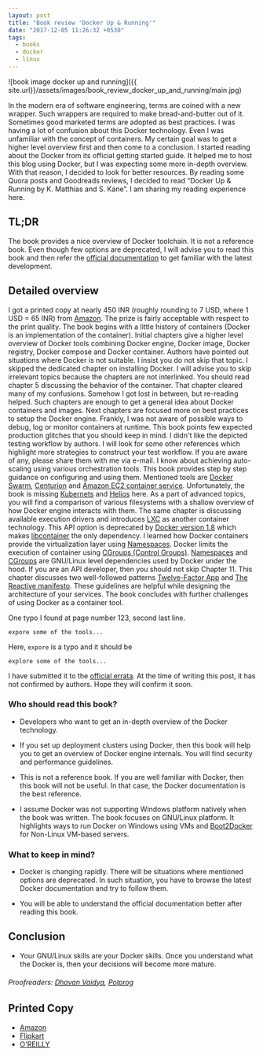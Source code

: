 ```yaml
---
layout: post
title: "Book review 'Docker Up & Running'"
date: "2017-12-05 11:26:32 +0530"
tags:
  - books
  - docker
  - linux
---
```



![book image docker up and running]({{
site.url}}/assets/images/book_review_docker_up_and_running/main.jpg)

In the modern era of software engineering, terms are coined with a new wrapper.
Such wrappers are required to make bread-and-butter out of it. Sometimes good
marketed terms are adopted as best practices. I was having a lot of confusion
about this Docker technology. Even I was unfamiliar with the concept of
containers. My certain goal was to get a higher level overview first and then
come to a conclusion. I started reading about the Docker from its official
getting started guide. It helped me to host this blog using Docker, but I was
expecting some more in-depth overview. With that reason, I decided to look for
better resources. By reading some Quora posts and Goodreads reviews, I decided
to read “Docker Up & Running by K. Matthias and S. Kane”. I am sharing my
reading experience here.


## TL;DR

The book provides a nice overview of Docker toolchain. It is not a reference
book. Even though few options are deprecated, I will advise you to read this
book and then refer the [official documentation](https://docs.docker.com/) to
get familiar with the latest development.


## Detailed overview

I got a printed copy at nearly 450 INR (roughly rounding to 7 USD, where 1 USD =
65 INR) from [Amazon](https://www.amazon.in/). The prize is fairly acceptable
with respect to the print quality. The book begins with a little history of containers (Docker is an implementation of the container). Initial chapters give
a higher level overview of Docker tools combining Docker engine, Docker image,
Docker registry, Docker compose and Docker container. Authors have pointed out
situations where Docker is not suitable. I insist you do not skip that topic. I
skipped the dedicated chapter on installing Docker. I will advise you to skip
irrelevant topics because the chapters are not interlinked. You should read
chapter 5 discussing the behavior of the container. That chapter cleared many of
my confusions.  Somehow I got lost in between, but re-reading helped. Such
chapters are enough to get a general idea about Docker containers and images.
Next chapters are focused more on best practices to setup the Docker engine.
Frankly, I was not aware of possible ways to debug, log or monitor containers at
runtime. This book points few expected production glitches that you should keep
in mind. I didn't like the depicted testing workflow by authors. I will look for
some other references which highlight more strategies to construct your test
workflow. If you are aware of any, please share them with me via e-mail. I know
about achieving auto-scaling using various orchestration tools. This book
provides step by step guidance on configuring and using them. Mentioned tools
are [Docker Swarm](https://github.com/docker/swarm),
[Centurion](https://github.com/newrelic/centurion) and [Amazon EC2 container
service](https://aws.amazon.com/ecs/). Unfortunately, the book is missing
[Kubernets](https://kubernetes.io/) and
[Helios](https://github.com/spotify/helios) here. As a part of advanced topics,
you will find a comparison of various filesystems with a shallow overview of how
Docker engine interacts with them. The same chapter is discussing available
execution drivers and introduces [LXC](https://linuxcontainers.org/) as another
container technology. This API option is deprecated by [Docker version
1.8](https://github.com/moby/moby/blob/master/CHANGELOG.md#180-2015-08-11) which
makes [libcontainer](https://github.com/docker/libcontainer) the only dependency. I learned how Docker containers provide
the virtualization layer using [Namespaces][namespaces]. Docker limits the execution of
container using [CGroups (Control
Groups)][cgroups].
[Namespaces][namespaces] and [CGroups][cgroups] are
GNU/Linux level dependencies used by Docker under the hood. If you are an API
developer, then you should not skip Chapter 11. This chapter discusses two
well-followed patterns [Twelve-Factor App](https://12factor.net/) and [The Reactive manifesto](https://www.reactivemanifesto.org/). These
guidelines are helpful while designing the architecture of your services. The
book concludes with further challenges of using Docker as a container tool.


One typo I found at page number 123, second last line.

```
expore some of the tools...
```

Here, `expore` is a typo and it should be

```
explore some of the tools...
```

I have submitted it to the [official
errata](http://www.oreilly.com/catalog/errataunconfirmed.csp?isbn=0636920036142).
At the time of writing this post, it has not confirmed by authors. Hope they
will confirm it soon.


### Who should read this book?

* Developers who want to get an in-depth overview of the Docker technology.

* If you set up deployment clusters using Docker, then this book will help you
  to get an overview of Docker engine internals. You will find security and
  performance guidelines.

* This is not a reference book. If you are well familiar with Docker, then this
  book will not be useful. In that case, the Docker documentation is the best
  reference.

* I assume Docker was not supporting Windows platform natively when the book was
  written. The book focuses on GNU/Linux platform. It highlights ways to run
  Docker on Windows using VMs and [Boot2Docker](http://boot2docker.io/) for
  Non-Linux VM-based servers.


### What to keep in mind?

* Docker is changing rapidly. There will be situations where mentioned options
  are deprecated. In such situation, you have to browse the latest Docker
  documentation and try to follow them.

* You will be able to understand the official documentation better after reading
  this book.


## Conclusion

* Your GNU/Linux skills are your Docker skills. Once you understand what the
  Docker is, then your decisions will become more mature.


###### Proofreaders: [Dhavan Vaidya](http://codingquark.com/), [Polprog](https://www.youtube.com/channel/UCsxonLIUu9tB8QWNuFIXCwg/featured)

## Printed Copy

* [Amazon](https://www.amazon.in/Docker-Up-Running-Karl-Matthias/dp/9352131320)
* [Flipkart](https://www.flipkart.com/docker-up-running/p/itme8n74nhfg2wnm?pid=9789352131327)
* [O'REILLY](http://shop.oreilly.com/product/0636920036142.do)

[namespaces]: https://en.wikipedia.org/wiki/Linux_namespaces
[cgroups]: https://en.wikipedia.org/wiki/Cgroups
